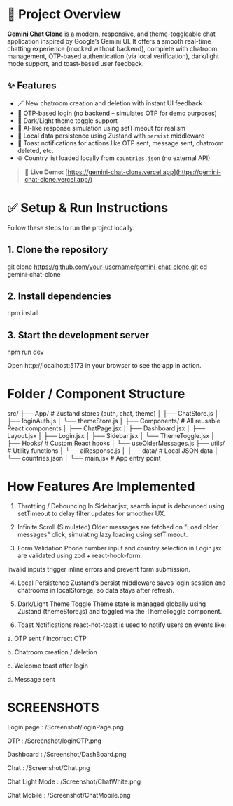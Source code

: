 # 🌟 Project Overview

**Gemini Chat Clone** is a modern, responsive, and theme-toggleable chat application inspired by Google’s Gemini UI. It offers a smooth real-time chatting experience (mocked without backend), complete with chatroom management, OTP-based authentication (via local verification), dark/light mode support, and toast-based user feedback.

## ✨ Features

- 🪄 New chatroom creation and deletion with instant UI feedback
- 📱 OTP-based login (no backend – simulates OTP for demo purposes)
- 🌙 Dark/Light theme toggle support
- 🤖 AI-like response simulation using setTimeout for realism
- 🚀 Local data persistence using Zustand with `persist` middleware
- 🔔 Toast notifications for actions like OTP sent, message sent, chatroom deleted, etc.
- 🌐 Country list loaded locally from `countries.json` (no external API)

> 🔗 **Live Demo:** [https://gemini-chat-clone.vercel.app](https://gemini-chat-clone.vercel.app/)


# ✅ Setup & Run Instructions

Follow these steps to run the project locally:

## 1. Clone the repository
git clone https://github.com/your-username/gemini-chat-clone.git
cd gemini-chat-clone

## 2. Install dependencies
npm install

## 3. Start the development server
npm run dev

Open http://localhost:5173 in your browser to see the app in action.

# Folder / Component Structure

src/
├── App/                   # Zustand stores (auth, chat, theme)
│   ├── ChatStore.js
│   ├── loginAuth.js
│   └── themeStore.js
│
├── Components/            # All reusable React components
│   ├── ChatPage.jsx
│   ├── Dashboard.jsx
│   ├── Layout.jsx
│   ├── Login.jsx
│   ├── Sidebar.jsx
│   └── ThemeToggle.jsx
│
├── Hooks/                 # Custom React hooks 
│   └── useOlderMessages.js
├── utils/                 # Utility functions
│   └── aiResponse.js
│
├── data/                  # Local JSON data
│   └── countries.json
│
└── main.jsx               # App entry point

 # How Features Are Implemented

1. Throttling / Debouncing
In Sidebar.jsx, search input is debounced using setTimeout to delay filter updates for smoother UX.

2. Infinite Scroll (Simulated)
Older messages are fetched on "Load older messages" click, simulating lazy loading using setTimeout.

3. Form Validation
Phone number input and country selection in Login.jsx are validated using zod + react-hook-form.

Invalid inputs trigger inline errors and prevent form submission.

4. Local Persistence
Zustand’s persist middleware saves login session and chatrooms in localStorage, so data stays after refresh.

5. Dark/Light Theme Toggle
Theme state is managed globally using Zustand (themeStore.js) and toggled via the ThemeToggle component.

6. Toast Notifications
react-hot-toast is used to notify users on events like:

a. OTP sent / incorrect OTP

b. Chatroom creation / deletion

c. Welcome toast after login

d. Message sent

# SCREENSHOTS 

Login page : /Screenshot/loginPage.png 

OTP : /Screenshot/loginOTP.png

Dashboard : /Screenshot/DashBoard.png

Chat : /Screenshot/Chat.png

Chat Light Mode : /Screenshot/ChatWhite.png

Chat Mobile : /Screenshot/ChatMobile.png
